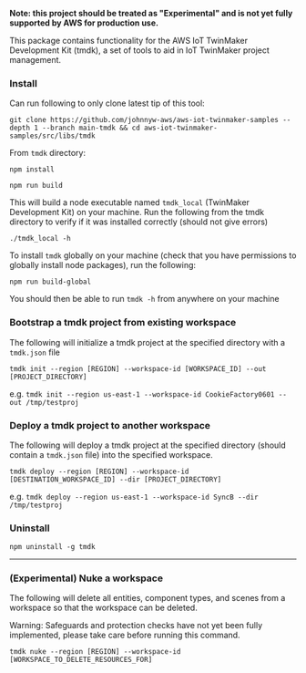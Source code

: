 **Note: this project should be treated as "Experimental" and is not yet fully supported by AWS for production use.**

This package contains functionality for the AWS IoT TwinMaker Development Kit (tmdk), a set of tools to aid in IoT TwinMaker project management.

### Install

Can run following to only clone latest tip of this tool:

```
git clone https://github.com/johnnyw-aws/aws-iot-twinmaker-samples --depth 1 --branch main-tmdk && cd aws-iot-twinmaker-samples/src/libs/tmdk
```

From `tmdk` directory:

```
npm install
```

```
npm run build
```

This will build a node executable named `tmdk_local` (TwinMaker Development Kit) on your machine. Run the following from the tmdk directory to verify if it was installed correctly (should not give errors)

`./tmdk_local -h`

To install `tmdk` globally on your machine (check that you have permissions to globally install node packages), run the following:

```
npm run build-global
```

You should then be able to run `tmdk -h` from anywhere on your machine

### Bootstrap a tmdk project from existing workspace

The following will initialize a tmdk project at the specified directory with a `tmdk.json` file

```
tmdk init --region [REGION] --workspace-id [WORKSPACE_ID] --out [PROJECT_DIRECTORY]
```

e.g. `tmdk init --region us-east-1 --workspace-id CookieFactory0601 --out /tmp/testproj`


### Deploy a tmdk project to another workspace

The following will deploy a tmdk project at the specified directory (should contain a `tmdk.json` file) into the specified workspace.

```
tmdk deploy --region [REGION] --workspace-id [DESTINATION_WORKSPACE_ID] --dir [PROJECT_DIRECTORY]
```

e.g. `tmdk deploy --region us-east-1 --workspace-id SyncB --dir /tmp/testproj`

### Uninstall

`npm uninstall -g tmdk`

---

### (Experimental) Nuke a workspace

The following will delete all entities, component types, and scenes from a workspace so that the workspace can be deleted.

Warning: Safeguards and protection checks have not yet been fully implemented, please take care before running this command.

```
tmdk nuke --region [REGION] --workspace-id [WORKSPACE_TO_DELETE_RESOURCES_FOR]
```